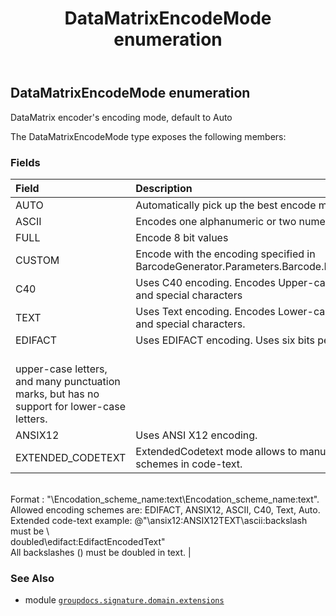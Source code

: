 ﻿---
title: DataMatrixEncodeMode enumeration
second_title: GroupDocs.Signature for Python via .NET API References
description: 
type: docs
url: /python-net/groupdocs.signature.domain.extensions/datamatrixencodemode/
is_root: false
weight: 360
---

## DataMatrixEncodeMode enumeration

DataMatrix encoder's encoding mode, default to Auto



The DataMatrixEncodeMode type exposes the following members:

### Fields
| Field | Description |
| :- | :- |
| AUTO | Automatically pick up the best encode mode for DataMatrix encoding |
| ASCII | Encodes one alphanumeric or two numeric characters per byte |
| FULL | Encode 8 bit values |
| CUSTOM | Encode with the encoding specified in BarcodeGenerator.Parameters.Barcode.DataMatrix.CodeTextEncoding |
| C40 | Uses C40 encoding. Encodes Upper-case alphanumeric, Lower case and special characters |
| TEXT | Uses Text encoding. Encodes Lower-case alphanumeric, Upper case and special characters. |
| EDIFACT | Uses EDIFACT encoding. Uses six bits per character, encodes digits, <br/>upper-case letters, and many punctuation marks, but has no support for lower-case letters. |
| ANSIX12 | Uses ANSI X12 encoding. |
| EXTENDED_CODETEXT | ExtendedCodetext mode allows to manually switch encoding schemes in code-text.<br/>Format : "\Encodation_scheme_name:text\Encodation_scheme_name:text".<br/>Allowed encoding schemes are: EDIFACT, ANSIX12, ASCII, C40, Text, Auto.<br/>Extended code-text example: @"\ansix12:ANSIX12TEXT\ascii:backslash must be \\<br/>doubled\edifact:EdifactEncodedText"<br/>All backslashes (\) must be doubled in text. |



### See Also
* module [`groupdocs.signature.domain.extensions`](..)
